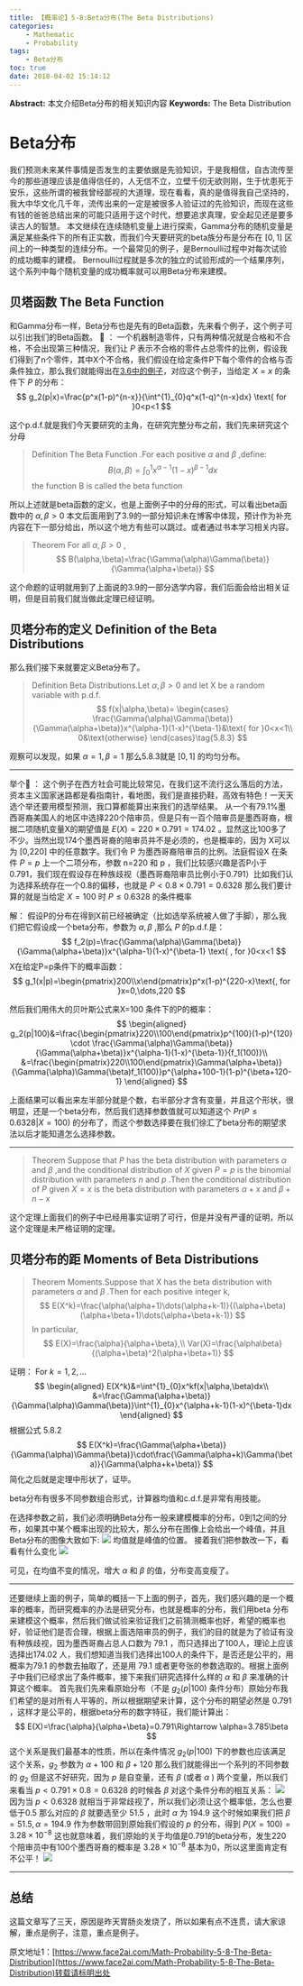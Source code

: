 ```yaml
---
title: 【概率论】5-8:Beta分布(The Beta Distributions)
categories:
    - Mathematic
    - Probability
tags:
    - Beta分布
toc: true
date: 2018-04-02 15:14:12
---
```


**Abstract:** 本文介绍Beta分布的相关知识内容
**Keywords:** The Beta Distribution

<!--more-->
# Beta分布
我们预测未来某件事情是否发生的主要依据是先验知识，于是我相信，自古流传至今的那些道理应该是值得信任的，人无信不立，立壁千仞无欲则刚，生于忧患死于安乐，这些所谓的被我曾经鄙视的大道理，现在看看，真的是值得我自己坚持的，我大中华文化几千年，流传出来的一定是被很多人验证过的先验知识，而现在这些有钱的爸爸总结出来的可能只适用于这个时代，想要追求真理，安全起见还是要多读古人的智慧。
本文继续在连续随机变量上进行探索，Gamma分布的随机变量是满足某些条件下的所有正实数，而我们今天要研究的beta族分布是分布在 $[0,1]$ 区间上的一种类型的连续分布。一个最常见的例子，是Bernoulli过程中对每次试验的成功概率的建模。
Bernoulli过程就是多次的独立的试验形成的一个结果序列，这个系列中每个随机变量的成功概率就可以用Beta分布来建模。
## 贝塔函数 The Beta Function
和Gamma分布一样，Beta分布也是先有的Beta函数，先来看个例子，这个例子可以引出我们的Beta函数。
🌰 ：
一个机器制造零件，只有两种情况就是合格和不合格，不会出现第三种情况，我们让 $P$ 表示不合格的零件占总零件的比例，假设我们得到了n个零件，其中X个不合格，我们假设在给定条件P下每个零件的合格与否条件独立，那么我们就能得出在[3.6中的例子](https://face2ai.com/Math-Probability-3-6-Conditional-Distributions-P2/)，对应这个例子，当给定 $X=x$ 的条件下 $P$ 的分布：
$$
g_2(p|x)=\frac{p^x(1-p)^{n-x}}{\int^{1}_{0}q^x(1-q)^{n-x}dx} \text{ for }0<p<1
$$

这个p.d.f.就是我们今天要研究的主角，在研究完整分布之前，我们先来研究这个分母

>Definition The Beta Function .For each positive $\alpha$ and $\beta$ ,define:
$$
B(\alpha,\beta)=\int^{1}_{0}x^{\alpha-1}(1-x)^{\beta-1}dx
$$
the function B is called the beta function

所以上述就是beta函数的定义，也是上面例子中的分母的形式，可以看出beta函数中的 $\alpha,\beta > 0$
本文后面用到了3.9的一部分知识未在博客中体现，预计作为补充内容在下一部分给出，所以这个地方有些可以跳过。或者通过书本学习相关内容。

>Theorem For all $\alpha,\beta >0$ ,
$$
B(\alpha,\beta)=\frac{\Gamma(\alpha)\Gamma(\beta)}{\Gamma(\alpha+\beta)}
$$

这个命题的证明就用到了上面说的3.9的一部分选学内容，我们后面会给出相关证明，但是目前我们就当做此定理已经证明。

## 贝塔分布的定义 Definition of the Beta Distributions
那么我们接下来就要定义Beta分布了。
>Definition Beta Distributions.Let $\alpha ,\beta >0$ and let X be a random variable with p.d.f.
$$
f(x|\alpha,\beta)=
\begin{cases}
\frac{\Gamma(\alpha)\Gamma(\beta)}{\Gamma(\alpha+\beta)}x^{\alpha-1}(1-x)^{\beta-1}&\text{ for }0<x<1\\
0&\text{otherwise}
\end{cases}\tag{5.8.3}
$$

观察可以发现，如果 $\alpha=1,\beta=1$ 那么5.8.3就是 $[0,1]$ 的均匀分布。

---------------
举个🌰 ：
这个例子在西方社会可能比较常见，在我们这不流行这么落后的方法，资本主义国家迷路都是看指南针，看地图，我们是直接扔鞋，高效有特色！一天天选个举还要用模型预测，我口算都能算出来我们的选举结果。
从一个有79.1%墨西哥裔美国人的地区中选择220个陪审员，但是只有一百个陪审员是墨西哥裔，根据二项随机变量X的期望值是 $E(X)=220\times 0.791=174.02$ 。显然这比100多了不少。当然出现174个墨西哥裔的陪审员并不是必须的，也是概率的，因为 X可以为 [0,220] 中的任意数字。我们令 P 为墨西哥裔陪审员的比例。法庭假设X 在条件 $P=p$ 上一个二项分布，参数 n=220 和 p ，我们比较感兴趣是否P小于0.791，我们现在假设存在种族歧视（墨西哥裔陪审员比例小于0.791）比如我们认为选择系统存在一个0.8的偏移，也就是 $P<0.8\times0.791=0.6328$ 那么我们要计算的就是当给定 $X=100$ 时 $P\leq 0.6328$ 的条件概率

解：
假设P的分布在得到X前已经被确定（比如选举系统被人做了手脚），那么我们把它假设成一个beta分布，参数为 $\alpha,\beta$ ,那么 $P$ 的p.d.f.是：
$$
f_2(p)=\frac{\Gamma(\alpha)\Gamma(\beta)}{\Gamma(\alpha+\beta)}x^{\alpha-1}(1-x)^{\beta-1} \text{ ,  for }0<x<1
$$
X在给定P=p条件下的概率函数：
$$
g_1(x|p)=\begin{pmatrix}200\\x\end{pmatrix}p^x(1-p)^{220-x}\text{, for }x=0,\dots,220
$$

然后我们用伟大的贝叶斯公式来X=100 条件下的P的概率：
$$
\begin{aligned}
g_2(p|100)&=\frac{\begin{pmatrix}220\\100\end{pmatrix}p^{100}(1-p)^{120} \cdot \frac{\Gamma(\alpha)\Gamma(\beta)}{\Gamma(\alpha+\beta)}x^{\alpha-1}(1-x)^{\beta-1}}{f_1(100)}\\
&=\frac{\begin{pmatrix}220\\100\end{pmatrix}\Gamma(\alpha+\beta)}{\Gamma(\alpha)\Gamma(\beta)f_1(100)}p^{\alpha+100-1}(1-p)^{\beta+120-1}
\end{aligned}
$$

上面结果可以看出来左半部分就是个数，右半部分才含有变量，并且这个形状，很明显，还是一个beta分布，然后我们选择参数值就可以知道这个 $Pr(P\leq 0.6328|X=100)$ 的分布了，而这个参数选择要在我们徐汇了beta分布的期望求法以后才能知道怎么选择参数。

---------------

>Theorem Suppose that $P$ has the beta distribution with parameters $\alpha$ and $\beta$ ,and the conditional distribution of $X$ given $P=p$ is the binomial distribution with parameters $n$ and $p$ .Then the conditional distribution of $P$ given $X=x$ is the beta distribution with parameters
$\alpha+x$ and $\beta+n-x$

这个定理上面我们的例子中已经用事实证明了可行，但是并没有严谨的证明，所以这个定理是未严格证明的定理。
## 贝塔分布的距 Moments of Beta Distributions
>Theorem Moments.Suppose that X has the beta distribution with parameters $\alpha$ and $\beta$ .Then for each positive integer k,
$$
E(X^k)=\frac{\alpha(\alpha+1)\dots(\alpha+k-1)}{(\alpha+\beta)(\alpha+\beta+1)\dots(\alpha+\beta+k-1)}
$$
In particular,
$$
E(X)=\frac{\alpha}{\alpha+\beta},\\
Var(X)=\frac{\alpha\beta}{(\alpha+\beta)^2(\alpha+\beta+1)}
$$

证明：
For $k=1,2,\dots$
$$
\begin{aligned}
E(X^k)&=\int^{1}_{0}x^kf(x|\alpha,\beta)dx\\
&=\frac{\Gamma(\alpha+\beta)}{\Gamma(\alpha)\Gamma(\beta)}\int^{1}_{0}x^{\alpha+k-1}(1-x)^{\beta-1}dx
\end{aligned}
$$
根据公式 5.8.2
$$
E(X^k)=\frac{\Gamma(\alpha+\beta)}{\Gamma(\alpha)\Gamma(\beta)}\cdot\frac{\Gamma(\alpha+k)\Gamma(\beta)}{\Gamma(\alpha+k+\beta)}
$$
简化之后就是定理中形状了，证毕。

beta分布有很多不同参数组合形式，计算器均值和c.d.f.是非常有用技能。


在选择参数之前，我们必须明确Beta分布一般来建模概率的分布，0到1之间的分布，如果其中某个概率出现的比较大，那么分布在图像上会给出一个峰值，并且Beta分布的图像大致如下:
![](https://tony4ai-1251394096.cos.ap-hongkong.myqcloud.com/blog_images/Math-Probability-5-8-The-Beta-Distribution/figure_1.png)
均值就是峰值的位置。
接着我们把参数改一下，看看有什么变化
![](https://tony4ai-1251394096.cos.ap-hongkong.myqcloud.com/blog_images/Math-Probability-5-8-The-Beta-Distribution/figure_2.png)

可见，在均值不变的情况，增大 $\alpha$ 和 $\beta$ 的值，分布变高变瘦了。

----------
还要继续上面的例子，简单的概括一下上面的例子，首先，我们感兴趣的是一个概率的概率，而研究概率的办法是研究分布，也就是概率的分布，我们用beta 分布来建模这个概率，然后我们做试验来验证我们之前猜测概率也好，希望的概率也好，验证他们是否合理，根据上面选陪审员的例子，我们的目的就是为了验证有没有种族歧视，因为墨西哥裔占总人口数为 $79.1%$  ，而只选择出了100人，理论上应该选择出174.02 人，我们想知道当我们选择出100人的条件下，是否还是公平的，用概率为$79.1%$ 的参数去抽取了，还是用 $79.1%\times 0.8$ 或者更夸张的参数选取的。根据上面例子中我们已经求出了条件概率，接下来我们研究选择什么样的 $\alpha$ 和 $\beta$ 来准确的计算这个概率。
首先我们先来看原始分布（不是 $g_2(p|100)$ 条件分布）原始分布我们希望的是对所有人平等的，所以根据期望来计算，这个分布的期望必然是 0.791 ，这样才是公平的，根据beta分布的数字特征，我们能计算出：
$$
E(X)=\frac{\alpha}{\alpha+\beta}=0.791\Rightarrow \alpha=3.785\beta
$$
这个关系是我们最基本的性质，所以在条件情况 $g_2(p|100)$ 下的参数也应该满足这个关系，$g_2$ 参数为 $\alpha+100$ 和 $\beta+120$ 那么我们就能得出一个系列的不同参数的 $g_2$ 但是这不好研究，因为 $p$ 是自变量，还有 $\beta$ (或者 $\alpha$ ) 两个变量，所以我们来看当 $p< 0.791\times 0.8 = 0.6328$ 的时候各 $\beta$ 对这个条件分布的相互关系：
![](https://tony4ai-1251394096.cos.ap-hongkong.myqcloud.com/blog_images/Math-Probability-5-8-The-Beta-Distribution/0_6328.png)
因为当 $p<0.6328$ 就相当于非常歧视了，所以我们必须让这个概率低，怎么也要低于0.5 那么对应的 $\beta$ 就要选至少 51.5 ，此时 $\alpha$ 为 194.9
这个时候如果我们把 $\beta=51.5,\alpha=194.9$ 作为参数带回到原始我们假设的 $p$ 的分布，得到 $P(X=100)=3.28\times 10^{-8}$ 这也就意味着，我们原始的关于均值是0.791的beta分布，发生220个陪审员中有100个墨西哥裔的概率是 $3.28\times 10^{-8}$ 基本为0，所以这里面肯定有不公平！
![](https://tony4ai-1251394096.cos.ap-hongkong.myqcloud.com/blog_images/Math-Probability-5-8-The-Beta-Distribution/figure_3.png)

----------

## 总结

这篇文章写了三天，原因是昨天胃肠炎发烧了，所以如果有点不连贯，请大家谅解，重点是例子，注意，重点是例子。





原文地址1：[https://www.face2ai.com/Math-Probability-5-8-The-Beta-Distribution](https://www.face2ai.com/Math-Probability-5-8-The-Beta-Distribution)转载请标明出处
